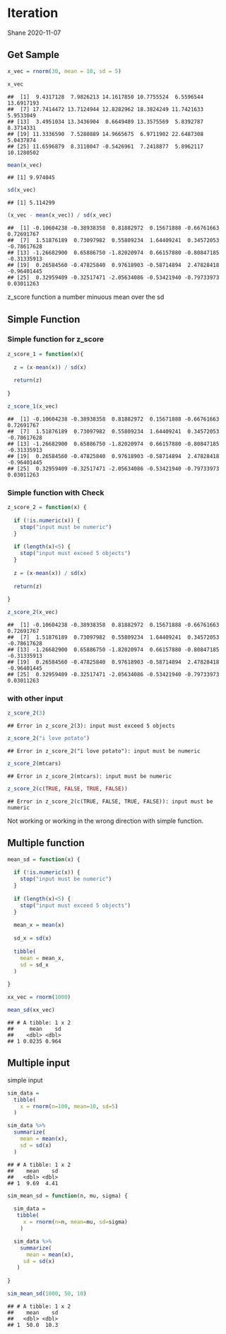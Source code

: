 Iteration
================
Shane
2020-11-07

## Get Sample

``` r
x_vec = rnorm(30, mean = 10, sd = 5)

x_vec
```

    ##  [1]  9.4317128  7.9826213 14.1617850 10.7755524  6.5596544 13.6917193
    ##  [7] 17.7414472 13.7124944 12.8282962 18.3824249 11.7421633  5.9533049
    ## [13]  3.4951034 13.3436904  0.6649489 13.3575569  5.8392787  8.3714331
    ## [19] 11.3336590  7.5280889 14.9665675  6.9711902 22.6487308  5.0437874
    ## [25] 11.6596879  8.3110047 -0.5426961  7.2418877  5.8962117 10.1280502

``` r
mean(x_vec)
```

    ## [1] 9.974045

``` r
sd(x_vec)
```

    ## [1] 5.114299

``` r
(x_vec - mean(x_vec)) / sd(x_vec)
```

    ##  [1] -0.10604238 -0.38938358  0.81882972  0.15671888 -0.66761663  0.72691767
    ##  [7]  1.51876189  0.73097982  0.55809234  1.64409241  0.34572053 -0.78617628
    ## [13] -1.26682900  0.65886750 -1.82020974  0.66157880 -0.80847185 -0.31335913
    ## [19]  0.26584560 -0.47825840  0.97618903 -0.58714894  2.47828418 -0.96401445
    ## [25]  0.32959409 -0.32517471 -2.05634086 -0.53421940 -0.79733973  0.03011263

z\_score function a number minuous mean over the sd

## Simple Function

### Simple function for z\_score

``` r
z_score_1 = function(x){
  
  z = (x-mean(x)) / sd(x)
  
  return(z)
  
}

z_score_1(x_vec)
```

    ##  [1] -0.10604238 -0.38938358  0.81882972  0.15671888 -0.66761663  0.72691767
    ##  [7]  1.51876189  0.73097982  0.55809234  1.64409241  0.34572053 -0.78617628
    ## [13] -1.26682900  0.65886750 -1.82020974  0.66157880 -0.80847185 -0.31335913
    ## [19]  0.26584560 -0.47825840  0.97618903 -0.58714894  2.47828418 -0.96401445
    ## [25]  0.32959409 -0.32517471 -2.05634086 -0.53421940 -0.79733973  0.03011263

### Simple function with Check

``` r
z_score_2 = function(x) {
  
  if (!is.numeric(x)) {
    stop("input must be numeric")
  }
  
  if (length(x)<5) {
    stop("input must exceed 5 objects")
  }
  
  z = (x-mean(x)) / sd(x)
  
  return(z)
  
}

z_score_2(x_vec)
```

    ##  [1] -0.10604238 -0.38938358  0.81882972  0.15671888 -0.66761663  0.72691767
    ##  [7]  1.51876189  0.73097982  0.55809234  1.64409241  0.34572053 -0.78617628
    ## [13] -1.26682900  0.65886750 -1.82020974  0.66157880 -0.80847185 -0.31335913
    ## [19]  0.26584560 -0.47825840  0.97618903 -0.58714894  2.47828418 -0.96401445
    ## [25]  0.32959409 -0.32517471 -2.05634086 -0.53421940 -0.79733973  0.03011263

### with other input

``` r
z_score_2(3)
```

    ## Error in z_score_2(3): input must exceed 5 objects

``` r
z_score_2("i love potato")
```

    ## Error in z_score_2("i love potato"): input must be numeric

``` r
z_score_2(mtcars)
```

    ## Error in z_score_2(mtcars): input must be numeric

``` r
z_score_2(c(TRUE, FALSE, TRUE, FALSE))
```

    ## Error in z_score_2(c(TRUE, FALSE, TRUE, FALSE)): input must be numeric

Not working or working in the wrong direction with simple function.

## Multiple function

``` r
mean_sd = function(x) {
  
  if (!is.numeric(x)) {
    stop("input must be numeric")
  }
  
  if (length(x)<5) {
    stop("input must exceed 5 objects")
  }
  
  mean_x = mean(x)
  
  sd_x = sd(x)
  
  tibble(
    mean = mean_x,
    sd = sd_x
  )
  
}

xx_vec = rnorm(1000)

mean_sd(xx_vec)
```

    ## # A tibble: 1 x 2
    ##     mean    sd
    ##    <dbl> <dbl>
    ## 1 0.0235 0.964

## Multiple input

simple input

``` r
sim_data = 
  tibble(
    x = rnorm(n=100, mean=10, sd=5)
  )

sim_data %>% 
  summarize(
    mean = mean(x),
    sd = sd(x)
  )
```

    ## # A tibble: 1 x 2
    ##    mean    sd
    ##   <dbl> <dbl>
    ## 1  9.69  4.41

``` r
sim_mean_sd = function(n, mu, sigma) {
  
  sim_data = 
   tibble(
     x = rnorm(n=n, mean=mu, sd=sigma)
    )

  sim_data %>% 
    summarize(
      mean = mean(x),
     sd = sd(x)
   )
  
}

sim_mean_sd(1000, 50, 10)
```

    ## # A tibble: 1 x 2
    ##    mean    sd
    ##   <dbl> <dbl>
    ## 1  50.0  10.3
